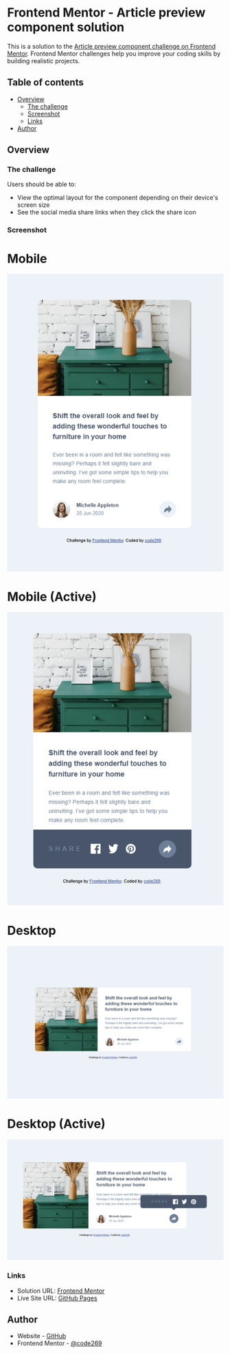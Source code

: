 # Frontend Mentor - Article preview component solution

This is a solution to the [Article preview component challenge on Frontend Mentor](https://www.frontendmentor.io/challenges/article-preview-component-dYBN_pYFT). Frontend Mentor challenges help you improve your coding skills by building realistic projects.

## Table of contents

- [Overview](#overview)
  - [The challenge](#the-challenge)
  - [Screenshot](#screenshot)
  - [Links](#links)
- [Author](#author)

## Overview

### The challenge

Users should be able to:

- View the optimal layout for the component depending on their device's screen size
- See the social media share links when they click the share icon

### Screenshot

# Mobile

![](./images/screenshots/mobile-view.png)

# Mobile (Active)

![](./images/screenshots/mobile-view-active.png)

# Desktop

![](./images/screenshots/desktop-view.png)

# Desktop (Active)

![](./images/screenshots/desktop-view-active.png)

### Links

- Solution URL: [Frontend Mentor](https://www.frontendmentor.io/solutions/article-preview-component-2i5BC5lzcB)
- Live Site URL: [GitHub Pages](https://code269.github.io/fem-article-pv-component/)

## Author

- Website - [GitHub](https://github.com/code269)
- Frontend Mentor - [@code269](https://www.frontendmentor.io/profile/code269)
